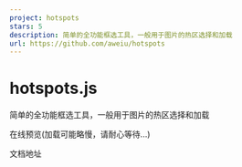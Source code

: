 ```yaml
---
project: hotspots
stars: 5
description: 简单的全功能框选工具，一般用于图片的热区选择和加载
url: https://github.com/aweiu/hotspots
---
```


hotspots.js
===========

简单的全功能框选工具，一般用于图片的热区选择和加载

在线预览(加载可能略慢，请耐心等待...)

文档地址
